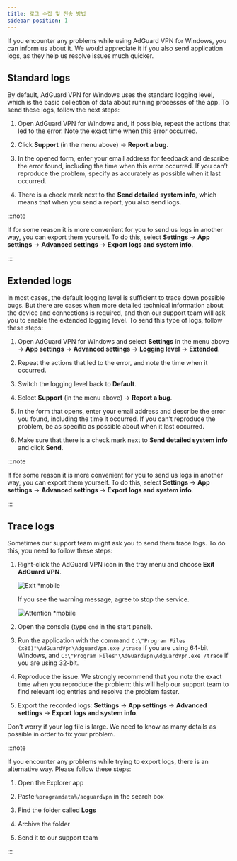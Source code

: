 ```yaml
---
title: 로그 수집 및 전송 방법
sidebar position: 1
---
```


If you encounter any problems while using AdGuard VPN for Windows, you can inform us about it. We would appreciate it if you also send application logs, as they help us resolve issues much quicker.

## Standard logs

By default, AdGuard VPN for Windows uses the standard logging level, which is the basic collection of data about running processes of the app. To send these logs, follow the next steps:

1. Open AdGuard VPN for Windows and, if possible, repeat the actions that led to the error. Note the exact time when this error occurred.

1. Click **Support** (in the menu above) → **Report a bug**.

1. In the opened form, enter your email address for feedback and describe the error found, including the time when this error occurred. If you can’t reproduce the problem, specify as accurately as possible when it last occurred.

1. There is a check mark next to the **Send detailed system info**, which means that when you send a report, you also send logs.

:::note

If for some reason it is more convenient for you to send us logs in another way, you can export them yourself. To do this, select **Settings** → **App settings** → **Advanced settings** → **Export logs and system info**.

:::

## Extended logs

In most cases, the default logging level is sufficient to trace down possible bugs. But there are cases when more detailed technical information about the device and connections is required, and then our support team will ask you to enable the extended logging level. To send this type of logs, follow these steps:

1. Open AdGuard VPN for Windows and select **Settings** in the menu above → **App settings** → **Advanced settings** → **Logging level** → **Extended**.

1. Repeat the actions that led to the error, and note the time when it occurred.

1. Switch the logging level back to **Default**.

1. Select **Support** (in the menu above) → **Report a bug**.

1. In the form that opens, enter your email address and describe the error you found, including the time it occurred. If you can’t reproduce the problem, be as specific as possible about when it last occurred.

1. Make sure that there is a check mark next to **Send detailed system info** and click **Send**.

:::note

If for some reason it is more convenient for you to send us logs in another way, you can export them yourself. To do this, select **Settings** → **App settings** → **Advanced settings** → **Export logs and system info**.

:::

## Trace logs

Sometimes our support team might ask you to send them trace logs. To do this, you need to follow these steps:

1. Right-click the AdGuard VPN icon in the tray menu and choose **Exit AdGuard VPN**.

    ![Exit *mobile](https://cdn.adguard-vpn.com/content/kb/vpn/windows/logs/exit.png)

    If you see the warning message, agree to stop the service.

    ![Attention *mobile](https://cdn.adguard-vpn.com/content/kb/vpn/windows/logs/attention.png)

1. Open the console (type `cmd` in the start panel).

1. Run the application with the command `C:\"Program Files (x86)"\AdGuardVpn\AdguardVpn.exe /trace` if you are using 64-bit Windows, and `C:\"Program Files"\AdGuardVpn\AdguardVpn.exe /trace` if you are using 32-bit.

1. Reproduce the issue. We strongly recommend that you note the exact time when you reproduce the problem: this will help our support team to find relevant log entries and resolve the problem faster.

1. Export the recorded logs: **Settings** → **App settings** → **Advanced settings** → **Export logs and system info**.

Don’t worry if your log file is large. We need to know as many details as possible in order to fix your problem.

:::note

If you encounter any problems while trying to export logs, there is an alternative way. Please follow these steps:

1. Open the Explorer app

1. Paste `%programdata%/adguardvpn` in the search box

1. Find the folder called **Logs**

1. Archive the folder

1. Send it to our support team

:::
